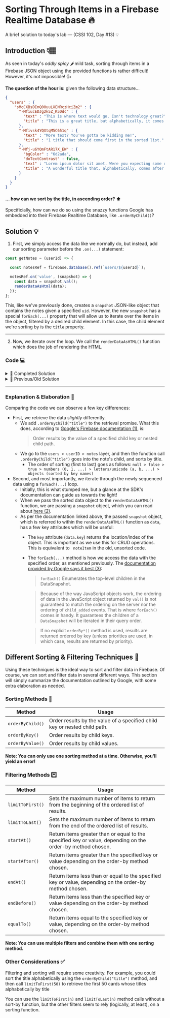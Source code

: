 # Sorting Through Items in a Firebase Realtime Database 🔥 
A brief solution to today's lab — (CSSI 102, Day #13) 💡 

## Introduction 👇🏽
As seen in today's _oddly spicy 🌶_ mild task, sorting through items in a Firebase JSON object using the provided functions is rather difficult! However, it's not impossible! 👍 

**The question of the hour is:** given the following data structure...
```json
{
  "users" : {
    "sMcCXBsDInQ00uuLXENRczHciZm2" : {
      "-MfiucEDJg2k5Z_K5Ddc" : {
        "text" : "This is where text would go. Isn't technology great?",
        "title" : "This is a great title, but alphabetically, it comes last!"
      },
      "-Mfivsk4YQXtqM5C651q" : {
        "text" : "More text? You've gotta be kidding me!",
        "title" : "1 title that should come first in the sorted list."
      },
      "-Mfj-u6YOmFtAR17X_EW" : {
        "bgColor" : "6d2ada",
        "doTextContrast" : false,
        "text" : "Lorem ipsum dolor sit amet. Were you expecting some quirky response, here?",
        "title" : "A wonderful title that, alphabetically, comes after numeric values."
      }
    }
  }
}
```
#### **... how can we sort by the title, in ascending order**? ⬆️ 

Specificially, how can we do so using the snazzy functions Google has embedded into their Firebase Realtime Database, like `.orderByChild()`?

## Solution 💡 
1. First, we simply access the data like we normally do, but instead, add our sorting parameter before the `.on(...)` statement:
```js
const getNotes = (userId) => {

  const notesRef = firebase.database().ref(`users/${userId}`);

  notesRef.on('value', (snapshot) => {
    const data = snapshot.val();
    renderDataAsHtml(data);
  });
};
```

This, like we've previously done, creates a `snapshot` JSON-like object that contains the notes given a specified `uid`. However, the new `snapshot` has a special `forEach(...)` property that will allow us to iterate over the items in the object, filtered by a desired child element. In this case, the child element we're sorting by is the `title` property.

---

2. Now, we iterate over the loop. We call the `renderDataAsHTML()` function which does the job of rendering the HTML.

### Code 💻 
<details>
  <summary>🔎 Completed Solution</summary>
  
  ```javascript
  const getNotes = (userId) => {
  
    const notesRef = firebase.database().ref(`users/${userId}`);
  
    // Do a similar .on(...) retrieval of data, but this time, sort the data using the .orderByChild(...) method.
    notesRef.orderByChild("title").on('value', snapshot => {
        writeNotesToHTML(snapshot); 
    })
}
  
  const renderDataAsHTML = (data) => {

    let cards = ``;

    data.forEach((child) => {
        // Get note and noteKey from the child
        const note = child.val();
        const noteKey = child.key;
  
        // For each note create an HTML card
        cards += createCard(note, noteKey);
    })
  
    // Inject our string of HTML into our viewNotes.html page
    document.querySelector('#app').innerHTML = cards;
}
  
  const createCard = (note, noteId) => {
    // Here is where we'd actually create the HTML element/text that gets rendered...
    // But that's not the point of this write-up! :)
  }
  ```
</details>

<details>
  <summary>📓 Previous/Old Solution</summary>
  
  ```javascript
  const getNotes = (userId) => {
  
    const notesRef = firebase.database().ref(`users/${userId}`);
  
    notesRef.on('value', (snapshot) => {
      const data = snapshot.val();
      renderDataAsHtml(data);
    });
};

const renderDataAsHtml = (data) => {
  
  let cards = ``;
  
  for(const noteItem in data) {
  
    const note = data[noteItem];
    // For each note create an HTML card
    cards += createCard(note, noteItem)
  
  };
  
  // Inject our string of HTML into our viewNotes.html page
  document.querySelector('#app').innerHTML = cards;
};
  
  const createCard = (note, noteId) => {
    // Here is where we'd actually create the HTML element/text that gets rendered...
    // But that's not the point of this write-up! :)
  }
  ```
</details>

---

### Explanation & Elaboration 👀
Comparing the code we can observe a few key differences:
- First, we retrieve the data _slightly_ differently.
  - We add `.orderByChild("title")` to the retrieval promise. What this does, according to [Google's Firebase documentation (1)](https://firebase.google.com/docs/database/web/lists-of-data#sorting_and_filtering_data), is:
    > Order results by the value of a specified child key or nested child path.
  - We go to the `users > userID > notes` layer, and then the function call `.orderByChild("title")` goes into the note's child, and sorts by title.
    -  The order of sorting (first to last) goes as follows: `null > false > true > numbers (0, 1, ...) > letters/unicode (a, b, ...) > objects (sorted by key names)`
- Second, and most importantly, we iterate through the newly sequenced data using a `forEach(...)` loop.
  - Initially, this is what stumped me, but a glance at the SDK's documentation can guide us towards the light! 
  - When we pass the sorted data object to the `renderDataAsHTML()` function, we are passing a `snapshot` object, which you can read about [here (2)](https://firebase.google.com/docs/reference/node/firebase.database.DataSnapshot).
  - As per the documentation linked above, the passed `snapshot` object, which is referred to within the `renderDataAsHTML()` function as `data`, has a few key attributes which will be useful:
    - The `key` attribute (`data.key`) returns the location/index of the object. This is important as we use this for CRUD operations. This is equivalent to ` noteItem` in the old, unsorted code.
    - The `forEach(...)` method is how we access the data with the specified order, as mentioned previously. The [documentation provided by Google says it best (3)](https://firebase.google.com/docs/reference/node/firebase.database.DataSnapshot#foreach):
      > `forEach()` Enumerates the top-level children in the DataSnapshot.
      
      > Because of the way JavaScript objects work, the ordering of data in the JavaScript object returned by `val()` is not guaranteed to match the ordering on the server nor the ordering of `child_added` events. That is where `forEach()` comes in handy. It guarantees the children of a `DataSnapshot` will be iterated in their query order.
      
      > If no explicit `orderBy*()` method is used, results are returned ordered by key (unless priorities are used, in which case, results are returned by priority). 

## Different Sorting & Filtering Techniques 🔀
Using these techniques is the ideal way to sort and filter data in Firebase. Of course, we can sort and filter data in several different ways. This section will simply summarize the documentation outlined by Google, with some extra elaboration as needed.

### Sorting Methods 📶
| Method         | Usage                                                                     |
|----------------|---------------------------------------------------------------------------|
| `orderByChild()` | Order results by the value of a specified child key or nested child path. |
| `orderByKey()`   | Order results by child keys.                                              |
| `orderByValue()` | Order results by child values.                                            |

**Note: You can only use one sorting method at a time. Otherwise, you'll yield an error!**

### Filtering Methods *️⃣
| Method         	| Usage                                                                                                      	|
|----------------	|------------------------------------------------------------------------------------------------------------	|
| `limitToFirst()` 	| Sets the maximum number of items to return from the beginning of the ordered list of results.              	|
| `limitToLast()`  	| Sets the maximum number of items to return from the end of the ordered list of results.                    	|
| `startAt()`      	| Return items greater than or equal to the specified key or value, depending on the order-by method chosen. 	|
| `startAfter()`   	| Return items greater than the specified key or value depending on the order-by method chosen.              	|
| `endAt()`        	| Return items less than or equal to the specified key or value, depending on the order-by method chosen.    	|
| `endBefore()`    	| Return items less than the specified key or value depending on the order-by method chosen.                 	|
| `equalTo()`      	| Return items equal to the specified key or value, depending on the order-by method chosen.                 	|

**Note: You can use multiple filters and combine them with one sorting method.**

### Other Considerations ✅
Filtering and sorting will require some creativity. For example, you could sort the title alphabetically using the `orderByChild("title")` method, and then call `limitToFirst(50)` to retrieve the first 50 cards whose titles alphabetically by title

You can use the `limitToFirst(n)` and `limitToLast(n)` method calls without a sort-by function, but the other filters seem to rely (logically, at least), on a sorting function.
